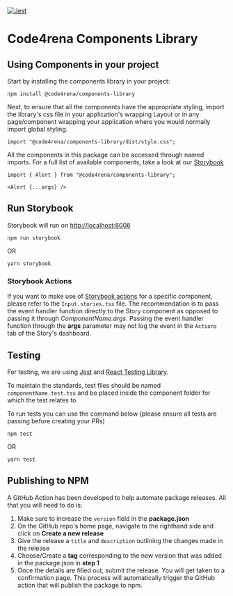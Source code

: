 [![Jest](https://github.com/code4rena-dev/components-library/actions/workflows/test-runner.yml/badge.svg)](https://github.com/code4rena-dev/components-library/actions/workflows/test-runner.yml)

# Code4rena Components Library

## Using Components in your project

Start by installing the components library in your project:

```
npm install @code4rena/components-library
```

Next, to ensure that all the components have the appropriate styling, import the library's css file in your application's wrapping Layout or in any page/component wrapping your application where you would normally import global styling.
```
import "@code4rena/components-library/dist/style.css";
```

All the components in this package can be accessed through named imports. For a full list of available components, take a look at our [Storybook](components-library-wine.vercel.app)

```
import { Alert } from "@code4rena/components-library";

<Alert {...args} />
```

## Run Storybook
Storybook will run on [http://localhost:6006](http://localhost:6006)

```
npm run storybook
```
OR
```
yarn storybook
```

### Storybook Actions
If you want to make use of [Storybook actions](https://storybook.js.org/docs/angular/essentials/actions) for a specific component, please refer to the `Input.stories.tsx` file. The recommendation is to pass the event handler function directly to the Story component as opposed to passing it through _ComponentName.args_. Passing the event handler function through the **args** parameter may not log the event in the `Actions` tab of the Story's dashboard.

## Testing
For testing, we are using [Jest](https://jestjs.io/docs/getting-started) and [React Testing Library](https://testing-library.com/docs/react-testing-library/intro/).

To maintain the standards, test files should be named `componentName.test.tsx` and be placed inside the component folder for which the test relates to.

To run tests you can use the command below (please ensure all tests are passing before creating your PRs)
```
npm test
```
OR
```
yarn test
```

## Publishing to NPM

A GitHub Action has been developed to help automate package releases. All that you will need to do is:

1. Make sure to increase the `version` field in the **package.json**
2. On the GitHub repo's home page, navigate to the righthand side and click on **Create a new release**
3. Give the release a `title` and `description` outlining the changes made in the release
4. Choose/Create a **tag** corresponding to the new version that was added in the package.json in **step 1**
5. Once the details are filled out, submit the release. You will get taken to a confirmation page. This process will automatically trigger the GitHub action that will publish the package to npm. 
